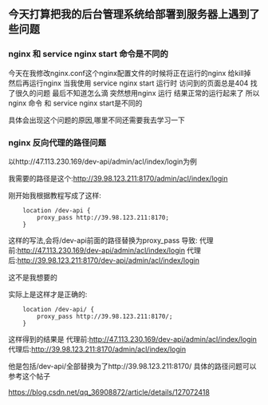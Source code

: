 ## 今天打算把我的后台管理系统给部署到服务器上遇到了些问题


### nginx 和 service nginx start 命令是不同的
今天在我修改nginx.conf这个nginx配置文件的时候将正在运行的nginx 给kill掉
然后再运行nginx 
当我使用 service nginx start 运行时 访问到的页面总是404 找了很久的问题
最后不知道怎么滴 突然想用nginx 运行 结果正常的运行起来了
所以nginx 命令 和 service nginx start是不同的 

具体会出现这个问题的原因,哪里不同还需要我去学习一下

### nginx 反向代理的路径问题

以http://47.113.230.169/dev-api/admin/acl/index/login为例

我需要的路径是这个:http://39.98.123.211:8170/admin/acl/index/login

刚开始我根据教程写成了这样:
```` 
    location /dev-api {
        proxy_pass http://39.98.123.211:8170;
    }
````
这样的写法,会将/dev-api前面的路径替换为proxy_pass 
导致:
代理前:http://47.113.230.169/dev-api/admin/acl/index/login
代理后:http://39.98.123.211:8170/dev-api/admin/acl/index/login

这不是我想要的

实际上是这样才是正确的:

```` 
    location /dev-api/ {
        proxy_pass http://39.98.123.211:8170/;
    }
````

这样得到的结果是
代理前:http://47.113.230.169/dev-api/admin/acl/index/login
代理后:http://39.98.123.211:8170/admin/acl/index/login

他是包括/dev-api/全部替换为了http://39.98.123.211:8170/
具体的路径问题可以参考这个帖子

https://blog.csdn.net/qq_36908872/article/details/127072418
